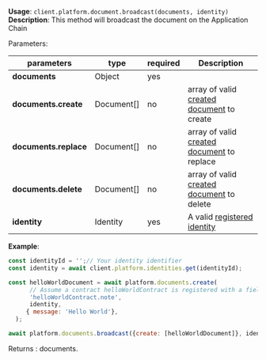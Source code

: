 **Usage**: `client.platform.document.broadcast(documents, identity)`    
**Description**: This method will broadcast the document on the Application Chain

Parameters: 

| parameters                 | type       | required | Description                                                                 |  
|----------------------------|------------|----------| ----------------------------------------------------------------------------|
| **documents**              | Object     | yes      |                                                                             |
| **documents.create**       | Document[] | no       | array of valid [created document](/platform/documents/create.md) to create  |
| **documents.replace**      | Document[] | no       | array of valid [created document](/platform/documents/create.md) to replace |
| **documents.delete**       | Document[] | no       | array of valid [created document](/platform/documents/create.md) to delete  |
| **identity**               | Identity   | yes      | A valid [registered identity](/platform/identities/register.md)             |


**Example**:
```js
const identityId = '';// Your identity identifier
const identity = await client.platform.identities.get(identityId);

const helloWorldDocument = await platform.documents.create(
      // Assume a contract helloWorldContract is registered with a field note
      'helloWorldContract.note',
      identity,
     { message: 'Hello World'},
  );

await platform.documents.broadcast({create: [helloWorldDocument]}, identity);
```
Returns : documents.
